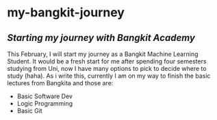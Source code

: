 # my-bangkit-journey

*Starting my journey with Bangkit Academy*
--
This February, I will start my journey as a Bangkit Machine Learning Student. It would be a fresh start for me after spending four semesters studying from Uni, now I have many options to pick to decide where to study (haha). As i write this, currently I am on my way to finish the basic lectures from Bangkita and those are:
- Basic Software Dev
- Logic Programming
- Basic Git
